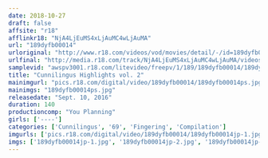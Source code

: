 ```yaml
---
date: 2018-10-27
draft: false
affsite: "r18"
afflinkr18: "NjA4LjEuMS4xLjAuMC4wLjAuMA"
url: "189dyfb00014"
urloriginal: "http://www.r18.com/videos/vod/movies/detail/-/id=189dyfb00014"
urlfinal: "http://media.r18.com/track/NjA4LjEuMS4xLjAuMC4wLjAuMA/videos/vod/movies/detail/-/id=189dyfb00014"
samplevid: "awspv3001.r18.com/litevideo/freepv/1/189/189dyfb00014/189dyfb00014_dmb_w.mp4"
title: "Cunnilingus Highlights vol. 2"
mainimgurl: "pics.r18.com/digital/video/189dyfb00014/189dyfb00014ps.jpg"
mainimgs: "189dyfb00014ps.jpg"
releasedate: "Sept. 10, 2016"
duration: 140
productioncomp: "You Planning"
girls: ['----']
categories: ['Cunnilingus', '69', 'Fingering', 'Compilation']
imgurls: ['pics.r18.com/digital/video/189dyfb00014/189dyfb00014jp-1.jpg', 'pics.r18.com/digital/video/189dyfb00014/189dyfb00014jp-2.jpg', 'pics.r18.com/digital/video/189dyfb00014/189dyfb00014jp-3.jpg', 'pics.r18.com/digital/video/189dyfb00014/189dyfb00014jp-4.jpg', 'pics.r18.com/digital/video/189dyfb00014/189dyfb00014jp-5.jpg', 'pics.r18.com/digital/video/189dyfb00014/189dyfb00014jp-6.jpg', 'pics.r18.com/digital/video/189dyfb00014/189dyfb00014jp-7.jpg', 'pics.r18.com/digital/video/189dyfb00014/189dyfb00014jp-8.jpg', 'pics.r18.com/digital/video/189dyfb00014/189dyfb00014jp-9.jpg', 'pics.r18.com/digital/video/189dyfb00014/189dyfb00014jp-10.jpg', 'pics.r18.com/digital/video/189dyfb00014/189dyfb00014jp-11.jpg', 'pics.r18.com/digital/video/189dyfb00014/189dyfb00014jp-12.jpg', 'pics.r18.com/digital/video/189dyfb00014/189dyfb00014jp-13.jpg', 'pics.r18.com/digital/video/189dyfb00014/189dyfb00014jp-14.jpg', 'pics.r18.com/digital/video/189dyfb00014/189dyfb00014jp-15.jpg', 'pics.r18.com/digital/video/189dyfb00014/189dyfb00014jp-16.jpg', 'pics.r18.com/digital/video/189dyfb00014/189dyfb00014jp-17.jpg', 'pics.r18.com/digital/video/189dyfb00014/189dyfb00014jp-18.jpg', 'pics.r18.com/digital/video/189dyfb00014/189dyfb00014jp-19.jpg', 'pics.r18.com/digital/video/189dyfb00014/189dyfb00014jp-20.jpg']
imgs: ['189dyfb00014jp-1.jpg', '189dyfb00014jp-2.jpg', '189dyfb00014jp-3.jpg', '189dyfb00014jp-4.jpg', '189dyfb00014jp-5.jpg', '189dyfb00014jp-6.jpg', '189dyfb00014jp-7.jpg', '189dyfb00014jp-8.jpg', '189dyfb00014jp-9.jpg', '189dyfb00014jp-10.jpg', '189dyfb00014jp-11.jpg', '189dyfb00014jp-12.jpg', '189dyfb00014jp-13.jpg', '189dyfb00014jp-14.jpg', '189dyfb00014jp-15.jpg', '189dyfb00014jp-16.jpg', '189dyfb00014jp-17.jpg', '189dyfb00014jp-18.jpg', '189dyfb00014jp-19.jpg', '189dyfb00014jp-20.jpg']
---
```

